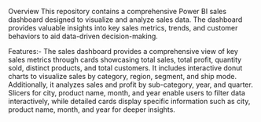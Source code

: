 Overview
This repository contains a comprehensive Power BI sales dashboard designed to visualize and analyze sales data. 
The dashboard provides valuable insights into key sales metrics, trends, and customer behaviors to aid data-driven decision-making.

Features:-
The sales dashboard provides a comprehensive view of key sales metrics through cards showcasing total sales, total profit, quantity sold, distinct products, and total customers. 
It includes interactive donut charts to visualize sales by category, region, segment, and ship mode. 
Additionally, it analyzes sales and profit by sub-category, year, and quarter. 
Slicers for city, product name, month, and year enable users to filter data interactively, while detailed cards display specific information such as city, product name, month, and year for deeper insights.
